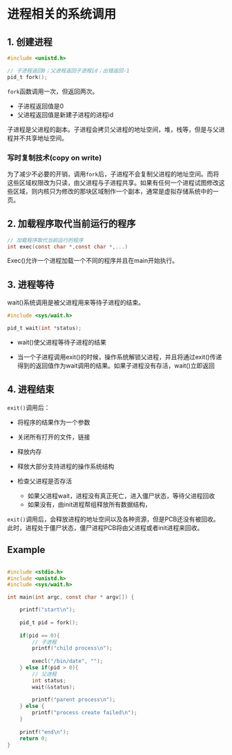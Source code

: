 # 进程相关的系统调用

## 1. 创建进程

```c
#include <unistd.h>

// 子进程返回0；父进程返回子进程id；出错返回-1
pid_t fork();

```

`fork`函数调用一次，但返回两次。

 - 子进程返回值是0
 - 父进程返回值是新建子进程的进程id

子进程是父进程的副本。子进程会拷贝父进程的地址空间，堆，栈等，但是与父进程并不共享地址空间。

### 写时复制技术(copy on write)

为了减少不必要的开销，调用`fork`后，子进程不会复制父进程的地址空间。而将这些区域权限改为只读，由父进程与子进程共享。如果有任何一个进程试图修改这些区域，则内核只为修改的那块区域制作一个副本，通常是虚拟存储系统中的一页。

## 2. 加载程序取代当前运行的程序

```c
// 加载程序取代当前运行的程序
int exec(const char *,const char *,...)
```

Exec()允许一个进程加载一个不同的程序并且在main开始执行。


## 3. 进程等待

wait()系统调用是被父进程用来等待子进程的结束。



```c
#include <sys/wait.h>

pid_t wait(int *status);

```

- wait()使父进程等待子进程的结果

- 当一个子进程调用exit()的时候，操作系统解锁父进程，并且将通过exit()传递得到的返回值作为wait调用的结果。如果子进程没有存活，wait()立即返回




## 4. 进程结束

`exit()`调用后：

- 将程序的结果作为一个参数 

- 关闭所有打开的文件，链接

- 释放内存

- 释放大部分支持进程的操作系统结构

- 检查父进程是否存活
   
    - 如果父进程wait，进程没有真正死亡，进入僵尸状态，等待父进程回收
    - 如果没有，由init进程帮组释放所有数据结构，


`exit()`调用后，会释放进程的地址空间以及各种资源，但是PCB还没有被回收。此时，进程处于僵尸状态，僵尸进程PCB将由父进程或者init进程来回收。
 





## Example

```c

#include <stdio.h>
#include <unistd.h>
#include <sys/wait.h>

int main(int argc, const char * argv[]) {

    printf("start\n");
    
    pid_t pid = fork();
    
    if(pid == 0){
        // 子进程
        printf("child process\n");
        
        execl("/bin/date", "");
    } else if(pid > 0){
        // 父进程
        int status;
        wait(&status);
        
        printf("parent process\n");
    } else {
        printf("process create failed\n");
    }
    
    printf("end\n");
    return 0;
}

```

